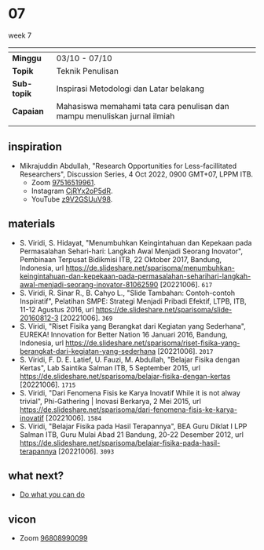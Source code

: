 # 07
week 7

<span> | <span>
:- | :-
**Minggu** | 03/10 - 07/10
**Topik** | Teknik Penulisan
**Sub-topik** | Inspirasi Metodologi dan Latar belakang
**Capaian** | Mahasiswa memahami tata cara penulisan dan mampu menuliskan jurnal ilmiah
||


## inspiration
+ Mikrajuddin Abdullah, "Research Opportunities for Less-facillitated Researchers", Discussion Series, 4 Oct 2022, 0900 GMT+07, LPPM ITB.
  + Zoom [97516519961](https://itb-ac-id.zoom.us/j/97516519961?pwd=UlhKUXF3dzdMMHEvRXRCYlhwNU9UZz09#success).
  + Instagram [CjRYx2oP5dR](https://www.instagram.com/p/CjRYx2oP5dR/).
  + YouTube [z9V2GSUuV98](https://www.youtube.com/watch?v=z9V2GSUuV98).


## materials
+ S. Viridi, S. Hidayat, "Menumbuhkan Keingintahuan dan Kepekaan pada Permasalahan Sehari-hari: Langkah Awal Menjadi Seorang Inovator", Pembinaan Terpusat Bidikmisi ITB, 22 Oktober 2017, Bandung, Indonesia, url <https://de.slideshare.net/sparisoma/menumbuhkan-keingintahuan-dan-kepekaan-pada-permasalahan-seharihari-langkah-awal-menjadi-seorang-inovator-81062590> [20221006]. `617`
+ S. Viridi, R. Sinar R., B. Cahyo L., "Slide Tambahan: Contoh-contoh Inspiratif", Pelatihan SMPE: Strategi Menjadi Pribadi Efektif, LTPB, ITB, 11-12 Agustus 2016, url <https://de.slideshare.net/sparisoma/slide-20160812-3> [20221006]. `369`
+ S. Viridi, "Riset Fisika yang Berangkat dari Kegiatan yang Sederhana",  EUREKA! Innovation for Better Nation 16 Januari 2016, Bandung, lndonesia, url <https://de.slideshare.net/sparisoma/riset-fisika-yang-berangkat-dari-kegiatan-yang-sederhana> [20221006]. `2017`
+ S. Viridi, F. D. E. Latief, U. Fauzi, M. Abdullah, "Belajar Fisika dengan Kertas", Lab Saintika Salman ITB, 5 September 2015, url <https://de.slideshare.net/sparisoma/belajar-fisika-dengan-kertas> [20221006]. `1715`
+ S. Viridi, "Dari Fenomena Fisis ke Karya Inovatif While it is not alway trivial", Phi-Gathering | Inovasi Berkarya, 2 Mei 2015, url <https://de.slideshare.net/sparisoma/dari-fenomena-fisis-ke-karya-inovatif> [20221006]. `1584`
+ S. Viridi, "Belajar Fisika pada Hasil Terapannya", BEA Guru Diklat I LPP Salman ITB, Guru Mulai Abad 21 Bandung, 20-22 Desember 2012, url <https://de.slideshare.net/sparisoma/belajar-fisika-pada-hasil-terapannya> [20221006]. `3093`


## what next?
+ [Do what you can do](do-what-you-can-do.md)


## vicon
+ Zoom [96808990099](https://itb-ac-id.zoom.us/j/96808990099?pwd=aUdLdys0dG5EbGxKRmJtanlJM2pRdz09)